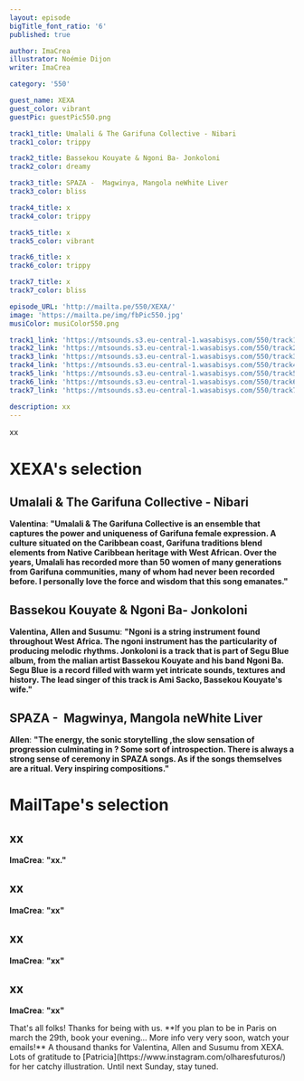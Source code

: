 ```yaml
---
layout: episode
bigTitle_font_ratio: '6'
published: true

author: ImaCrea 
illustrator: Noémie Dijon
writer: ImaCrea

category: '550'

guest_name: XEXA
guest_color: vibrant
guestPic: guestPic550.png

track1_title: Umalali & The Garifuna Collective - Nibari
track1_color: trippy

track2_title: Bassekou Kouyate & Ngoni Ba- Jonkoloni
track2_color: dreamy 

track3_title: SPAZA -  Magwinya, Mangola neWhite Liver
track3_color: bliss

track4_title: x
track4_color: trippy 

track5_title: x
track5_color: vibrant

track6_title: x
track6_color: trippy 

track7_title: x
track7_color: bliss 

episode_URL: 'http://mailta.pe/550/XEXA/'
image: 'https://mailta.pe/img/fbPic550.jpg'
musiColor: musiColor550.png

track1_link: 'https://mtsounds.s3.eu-central-1.wasabisys.com/550/track1.mp3'
track2_link: 'https://mtsounds.s3.eu-central-1.wasabisys.com/550/track2.mp3'
track3_link: 'https://mtsounds.s3.eu-central-1.wasabisys.com/550/track3.mp3'
track4_link: 'https://mtsounds.s3.eu-central-1.wasabisys.com/550/track4.mp3'
track5_link: 'https://mtsounds.s3.eu-central-1.wasabisys.com/550/track5.mp3'
track6_link: 'https://mtsounds.s3.eu-central-1.wasabisys.com/550/track6.mp3'
track7_link: 'https://mtsounds.s3.eu-central-1.wasabisys.com/550/track7.mp3'

description: xx
---
```

<p id="introduction">
xx
</p>

# XEXA's selection

## Umalali & The Garifuna Collective - Nibari

**Valentina**: **"**Umalali & The Garifuna Collective is an ensemble that captures the power and uniqueness of Garifuna female expression. A culture situated on the Caribbean coast, Garifuna traditions blend elements from Native Caribbean heritage with West African. Over the years, Umalali has recorded more than 50 women of many generations from Garifuna communities, many of whom had never been recorded before. I personally love the force and wisdom that this song emanates.**"**

## Bassekou Kouyate & Ngoni Ba- Jonkoloni

**Valentina, Allen and Susumu**: **"**Ngoni is a string instrument found throughout West Africa. The ngoni instrument has the particularity of producing melodic rhythms. Jonkoloni is a track that is part of Segu Blue album, from the malian artist Bassekou Kouyate and his band Ngoni Ba. Segu Blue is a record filled with warm yet intricate sounds, textures and history. The lead singer of this track is Ami Sacko, Bassekou Kouyate's wife.**"**

## SPAZA -  Magwinya, Mangola neWhite Liver

**Allen**: **"**The energy, the sonic storytelling ,the slow sensation of progression culminating in ? Some sort of introspection. There is always a strong sense of ceremony in SPAZA songs. As if the songs themselves are a ritual. Very inspiring compositions.**"**

# MailTape's selection

## xx

**ImaCrea**: **"**xx.**"**

## xx

**ImaCrea**: **"**xx**"**

## xx

**ImaCrea**: **"**xx**"**

## xx

**ImaCrea**: **"**xx**"**

<p id="outroduction">That's all folks! Thanks for being with us. **If you plan to be in Paris on march the 29th, book your evening... More info very very soon, watch your emails!** A thousand thanks for Valentina, Allen and Susumu from XEXA. Lots of gratitude to [Patricia](https://www.instagram.com/olharesfuturos/) for her catchy illustration. Until next Sunday, stay tuned.</p>
